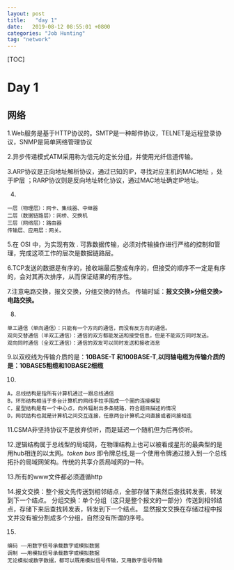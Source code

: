 ```yaml
---
layout: post
title:   "day 1"
date:   2019-08-12 08:55:01 +0800
categories: "Job Hunting"
tag: "network"
---
```


[TOC]





# Day 1

## 网络

1.Web服务是基于HTTP协议的。SMTP是一种邮件协议，TELNET是远程登录协议，SNMP是简单网络管理协议

2.异步传递模式ATM采用称为信元的定长分组，并使用光纤信道传输。

3.ARP协议是正向地址解析协议，通过已知的IP，寻找对应主机的MAC地址 ，处于IP层 ；RARP协议则是反向地址转化协议，通过MAC地址确定IP地址。

4.

```
一层（物理层）：网卡、集线器、中继器
二层（数据链路层）：网桥、交换机
三层（网络层）：路由器
传输层、应用层：网关。
```

5.在 OSI 中，为实现有效 . 可靠数据传输，必须对传输操作进行严格的控制和管理，完成这项工作的层次是数据链路层。

6.TCP发送的数据是有序的，接收端最后整成有序的，但接受的顺序不一定是有序的，会对其再次排序，从而保证结果的有序性。

7.注意电路交换，报文交换，分组交换的特点。 传输时延：**报文交换>分组交换>电路交换。**

8.

```plain
单工通信（单向通信）：只能有一个方向的通信，而没有反方向的通信。
双向交替通信（半双工通信）：通信的双方都能发送和接受信息，但是不能双方同时发送。
双向同时通信（全双工通信）：通信的双发可以同时发送和接收消息
```

9.以双绞线为传输介质的是：**10BASE-T 和100BASE-T**,**以同轴电缆为传输介质的是：10BASE5粗缆和10BASE2细缆**

10.

```plain
A，总线结构是指所有计算机通过一跟总线通信
B，环形结构相当于多台计算机的网线手拉手围成一个圈的连接模型
C，星型结构是有一个中心点，向外辐射出多条链路，符合题目描述的情况
D，网状结构也就是计算机之间交互连接，任意两台计算机之间直接或者间接相连
```

11.CSMA非坚持协议不是放弃侦听，而是延迟一个随机但为后再侦听。

12.逻辑结构属于总线型的局域网，在物理结构上也可以被看成星形的最典型的是用hub相连的以太网。*token bus* 即令牌总线,是一个使用令牌通过接入到一个总线拓扑的局域网架构。传统的共享介质局域网的一种。

13.所有的www文件都必须遵循http

14.报文交换：整个报文先传送到相邻结点，全部存储下来然后查找转发表，转发到下一个结点。 分组交换：单个分组（这只是整个报文的一部分）传送到相邻结点，存储下来后查找转发表，转发到下一个结点。 显然报文交换在存储过程中报文并没有被分割成多个分组，自然没有所谓的序号。

15.

```
编码 ——用数字信号承载数字或模拟数据
调制 ——用模拟信号承载数字或模拟数据
无论模拟或数字数据，都可以既用模拟信号传输，又用数字信号传输
```